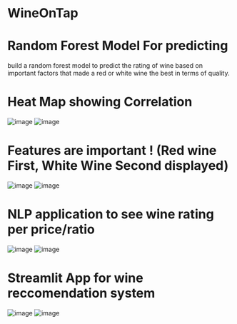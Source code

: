# WineOnTap

# Random Forest Model For predicting 
build a random forest model to predict the rating of wine
based on important factors that made a red or white wine the best in terms of quality.

# Heat Map showing Correlation 
![image](https://user-images.githubusercontent.com/106267420/202585106-e78c48f7-b747-47c4-9883-0b6d0b6415fe.png)
![image](https://user-images.githubusercontent.com/106267420/202585414-2a79c9c0-a989-4006-8c0c-332dae89ecc7.png)

# Features are important ! (Red wine First, White Wine Second displayed)
![image](https://user-images.githubusercontent.com/106267420/202585953-d743f81e-f808-4531-97cb-da5a06f8327b.png)
![image](https://user-images.githubusercontent.com/106267420/202586455-96f38142-58f3-4dda-9609-55aef970238f.png)

# NLP application to see wine rating per price/ratio
![image](https://user-images.githubusercontent.com/106267420/202860008-45bf8185-e696-45bc-831f-bbe1ddc38ee0.png)
![image](https://user-images.githubusercontent.com/106267420/202860038-2cd0f08c-65cc-4c46-9410-274603ee57a0.png)

# Streamlit App for wine reccomendation system
![image](https://user-images.githubusercontent.com/106267420/202860312-3c62f7df-7b40-438c-94ad-41926b87617e.png)
![image](https://user-images.githubusercontent.com/106267420/202860330-62bb7b66-d667-48ac-b51f-6c4847f237f2.png)



